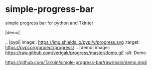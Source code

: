# simple-progress-bar
simple progress bar for python and Tkinter



|demo|

.. |pypi| image:: https://img.shields.io/pypi/v/progress.svg
   :target: https://pypi.org/project/progress/
.. |demo| image:: https://raw.github.com/verigak/progress/master/demo.gif
   :alt: Demo


https://github.com/Tarkiin/simple-progress-bar/raw/main/demo.mp4
